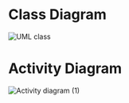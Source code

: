 # Class Diagram
![UML class](https://user-images.githubusercontent.com/62383263/144784457-89f695cd-2e02-4c78-9bb2-2c3d538d30be.jpeg)
# Activity Diagram
![Activity diagram (1)](https://user-images.githubusercontent.com/62383263/144784472-660889ff-2ac7-4d29-ac81-74626b534f77.jpeg)
